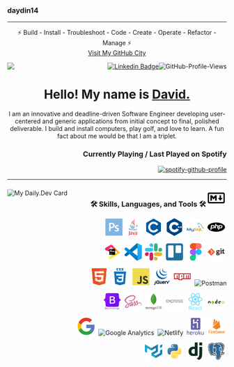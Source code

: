 ### daydin14
___
<div align="center">
	
⚡ Build - Install - Troubleshoot - Code - Create - Operate - Refactor - Manage ⚡ <br/><a href="https://honzaap.github.io/GithubCity/?name=daydin14&year=2022">Visit My GitHub City</a>

<img src="https://media.giphy.com/media/hvRJCLFzcasrR4ia7z/giphy.gif" width="40" align="left"/>
<img src="https://komarev.com/ghpvc/?username=daydin14&style=flat-square&color=blue" alt="GitHub-Profile-Views" align="right"/>

<div align="right">
	
[![Linkedin Badge](https://img.shields.io/badge/-daydin14-blue?style=flat&logo=Linkedin&logoColor=white)](https://www.linkedin.com/in/daydin14/)

</div>

<h1> Hello! My name is <a href="https://daydin14.github.io">David.</a></h1>
</div>

<div align="right">
	
<p align="center">
	I am an innovative and deadline-driven Software Engineer developing user-centered and generic applications from initial concept to final, polished deliverable. I build and install computers, play golf, and love to learn. A fun fact about me would be that I am a triplet.
</p>
	
### Currently Playing / Last Played on Spotify
	
[![spotify-github-profile](https://spotify-github-profile.vercel.app/api/view?uid=oslr662fp5lh5bnyrfbzmcuyt&cover_image=true&theme=novatorem&show_offline=false&background_color=121212&bar_color=53b14f&bar_color_cover=true)](https://github.com/kittinan/spotify-github-profile)

</div>

___
<div align="right">
	<div align="left">
		<a href="https://app.daily.dev/daydin14">
			<img src="https://api.daily.dev/devcards/f1304e48610b467b86595027ce24aceb.png?r=k2q" title="My Daily.Dev" alt="My Daily.Dev Card" height="400" alt="David's Dev Card" align="left"/>
		</a>
	</div>
	
	
### :hammer_and_wrench: Skills, Languages, and Tools :hammer_and_wrench: <img src="https://github.com/devicons/devicon/blob/master/icons/markdown/markdown-original.svg" title="MarkDown" alt="MarkDown" width="40" height="40"/>&nbsp;

</div>
 <div align="right">
  <img src="https://github.com/devicons/devicon/blob/master/icons/photoshop/photoshop-plain.svg" title="photoshop" alt="photoshop" width="40" height="40"/>
  <img src="https://github.com/devicons/devicon/blob/master/icons/java/java-original-wordmark.svg" title="Java" alt="Java" width="40" height="40"/>&nbsp;
  <img src="https://github.com/devicons/devicon/blob/master/icons/c/c-plain.svg" title="C" alt="C" width="40" height="40"/>&nbsp;
  <img src="https://github.com/devicons/devicon/blob/master/icons/cplusplus/cplusplus-plain.svg" title="C++" alt="C++" width="40" height="40"/>&nbsp;
  <img src="https://github.com/devicons/devicon/blob/master/icons/mysql/mysql-original-wordmark.svg" title="MySQL"  alt="MySQL" width="40" height="40"/>&nbsp;
  <img src="https://github.com/devicons/devicon/blob/master/icons/php/php-plain.svg" title="php" alt="php" width="40" height="40"/>&nbsp;
  
  <img src="https://github.com/devicons/devicon/blob/master/icons/jetbrains/jetbrains-original.svg" title="JetBrains" alt="JetBrains" width="40" height="40"/>&nbsp;
  <img src="https://github.com/devicons/devicon/blob/master/icons/vscode/vscode-original.svg" title="vsCode" alt="vsCode" width="40" height="40"/>&nbsp;
  <img src="https://github.com/devicons/devicon/blob/master/icons/slack/slack-original.svg" title="Slack" alt="Slack" width="40" height="40"/>&nbsp;
  <img src="https://github.com/devicons/devicon/blob/master/icons/trello/trello-plain.svg" title="Trello" alt="Trello" width="40" height="40"/>&nbsp;
  <img src="https://github.com/devicons/devicon/blob/master/icons/figma/figma-original.svg" title="Figma" alt="Figma" width="40" height="40"/>&nbsp;
  <img src="https://github.com/devicons/devicon/blob/master/icons/git/git-original-wordmark.svg" title="Git" alt="Git" width="40" height="40"/>&nbsp;
    
  <img src="https://github.com/devicons/devicon/blob/master/icons/html5/html5-original.svg" title="HTML5" alt="HTML" width="40" height="40"/>&nbsp;
  <img src="https://github.com/devicons/devicon/blob/master/icons/css3/css3-plain-wordmark.svg"  title="CSS3" alt="CSS" width="40" height="40"/>&nbsp;
  <img src="https://github.com/devicons/devicon/blob/master/icons/javascript/javascript-original.svg" title="JavaScript" alt="JavaScript" width="40" height="40"/>&nbsp;
  <img src="https://github.com/devicons/devicon/blob/master/icons/jquery/jquery-original-wordmark.svg" title="jQuery" alt="jQuery" width="40" height="40"/>&nbsp;
  <img src="https://github.com/devicons/devicon/blob/master/icons/npm/npm-original-wordmark.svg" title="npm" alt="npm" width="40" height="40"/>&nbsp;
  <img src="https://www.vectorlogo.zone/logos/getpostman/getpostman-icon.svg" title="Postman" alt="Postman" width="40px" height="40px"/>
	
  <img src="https://github.com/devicons/devicon/blob/master/icons/bootstrap/bootstrap-original-wordmark.svg" title="BootStrap" alt="BootStrap" width="40" height="40"/>&nbsp;
  <img src="https://github.com/devicons/devicon/blob/master/icons/sass/sass-original.svg" title="Sass" alt="Sass" width="40" height="40"/>&nbsp;
  <img src="https://github.com/devicons/devicon/blob/master/icons/mongodb/mongodb-original-wordmark.svg" title="Mongo" alt="Mongo" width="40" height="40"/>&nbsp;
  <img src="https://github.com/devicons/devicon/blob/master/icons/express/express-original-wordmark.svg" title="Express" alt="Express" width="40" height="40"/>&nbsp;
  <img src="https://github.com/devicons/devicon/blob/master/icons/react/react-original-wordmark.svg" title="React" alt="React" width="40" height="40"/>&nbsp;
  <img src="https://github.com/devicons/devicon/blob/master/icons/nodejs/nodejs-original-wordmark.svg" title="NodeJS" alt="NodeJS" width="40" height="40"/>&nbsp;

  <img src="https://github.com/devicons/devicon/blob/master/icons/google/google-original.svg" title="Google" alt="Google" width="40" height="40"/>&nbsp;
  <img src="https://www.gitbook.com/public/integrations/google%20analytics.png" title="Google Analytics" alt="Google Analytics" width="40" height="40"/>&nbsp;
  <img src="https://img.icons8.com/external-tal-revivo-shadow-tal-revivo/344/external-netlify-a-cloud-computing-company-that-offers-hosting-and-serverless-backend-services-for-static-websites-logo-shadow-tal-revivo.png" title="Netlify" alt="Netlify" width="40" height="40"/>&nbsp;
  <img src="https://github.com/devicons/devicon/blob/master/icons/heroku/heroku-plain-wordmark.svg" title="Heroku" alt="Heroku" width="40" height="40"/>&nbsp;
  <img src="https://github.com/devicons/devicon/blob/master/icons/firebase/firebase-plain-wordmark.svg" title="FireBase" alt="FireBase" width="40" height="40"/>&nbsp;
  
  <img src="https://github.com/devicons/devicon/blob/master/icons/materialui/materialui-original.svg" title="MaterialUI" alt="MaterialUI" width="40" height="40"/>&nbsp;
  <img src="https://github.com/devicons/devicon/blob/master/icons/python/python-original.svg" title="Python" alt="Python" width="40" height="40"/>&nbsp;
  <img src="https://github.com/devicons/devicon/blob/master/icons/django/django-plain.svg" title="Django" alt="Django" width="40" height="40"/>&nbsp;
  <img src="https://github.com/devicons/devicon/blob/master/icons/postgresql/postgresql-original.svg" title="PSQL" alt="PSQL" width="40" height="40"/>&nbsp;
  
</div>
<!--
<div align="center">
	<img src="https://cdn.jsdelivr.net/gh/holic-x/holic-x/assets/github-contribution-grid-snake.svg" title="Snake" alt="Snake.io of commits" width="75%"/>
	
	<img src="https://activity-graph.herokuapp.com/graph?username=daydin14&theme=github" title="Git Graph" alt="Git Contribution Graph" height="300px" />
-->
	
</div>

<!-- <div align="left">
<img src="https://github-profile-trophy.vercel.app/?username=daydin14&&title=MultiLanguage,Repositories,Commits&column=3&margin-w=30&margin-h=15" height="85px"/>
	
![](https://stats.justsong.cn/api/github?username=daydin14)![](https://stats.justsong.cn/api/daydin14?username=daydin14)
	
</div>

<div align="center">

  ![daydin14's github stats](https://github-readme-stats.vercel.app/api?username=daydin14&show_icons=true&theme=bear)
  [![Top Langs](https://github-readme-stats.vercel.app/api/top-langs/?username=daydin14&layout=compact&theme=bear)](https://github.com/anuraghazra/github-readme-stats)
  [![GitHub Streak](http://github-readme-streak-stats.herokuapp.com/?user=daydin14&theme=radical&background=000000)](https://git.io/streak-stats)


</div>
-->
